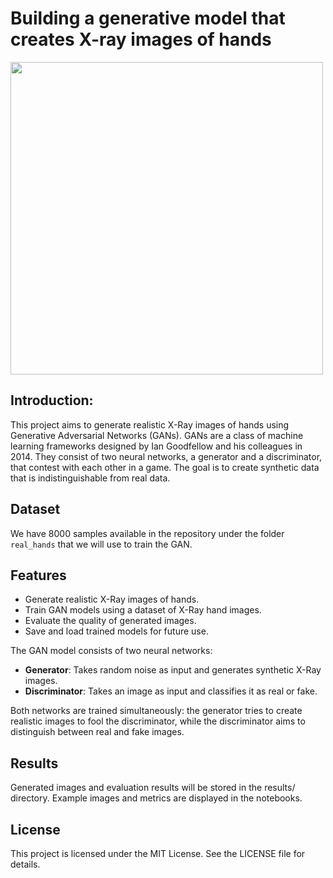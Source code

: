 


# Building a generative model that creates X-ray images of hands

<img src="https://drive.google.com/uc?id=1LubLuuyiJwyDNRd2Wj0vaA0Ek2AtAFxH" width="500"/>


<br>

## Introduction:
This project aims to generate realistic X-Ray images of hands using Generative Adversarial Networks (GANs). GANs are a class of machine learning frameworks designed by Ian Goodfellow and his colleagues in 2014. They consist of two neural networks, a generator and a discriminator, that contest with each other in a game. The goal is to create synthetic data that is indistinguishable from real data.



## Dataset
We have 8000 samples available in the repository under the folder `real_hands` that we will use to train the GAN.

## Features

- Generate realistic X-Ray images of hands.
- Train GAN models using a dataset of X-Ray hand images.
- Evaluate the quality of generated images.
- Save and load trained models for future use.

The GAN model consists of two neural networks:

- **Generator**: Takes random noise as input and generates synthetic X-Ray images.
- **Discriminator**: Takes an image as input and classifies it as real or fake.

Both networks are trained simultaneously: the generator tries to create realistic images to fool the discriminator, while the discriminator aims to distinguish between real and fake images.

## Results
Generated images and evaluation results will be stored in the results/ directory. Example images and metrics are displayed in the notebooks.

## License
This project is licensed under the MIT License. See the LICENSE file for details.



